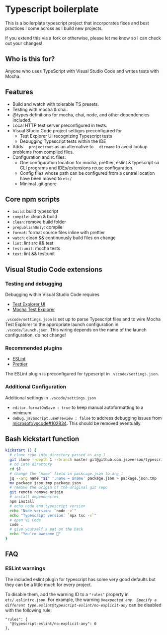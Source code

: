 # Typescript boilerplate

This is a boilerplate typescript project that incorporates fixes and best practices I come across as I build new projects.

If you extend this via a fork or otherwise, please let me know so I can check out your changes!

## Who is this for?

Anyone who uses TypeScript with Visual Studio Code and writes tests with Mocha.

## Features

- Build and watch with tolerable TS presets.
- Testing with mocha & chai.
- @types definitions for mocha, chai, node, and other dependencies included.
- Local HTTP test server preconfigured in tests.
- Visual Studio Code project settigns preconfigured for
  - Test Explorer UI recognizing Typescript tests
  - Debugging Typescript tests within the IDE
- Adds `__projectroot` as an alternative to `__dirname` to avoid lookup problems from compiled files.
- Configuration and rc files:
  - One configuration location for mocha, prettier, eslint & typescript so CLI programs and IDEs/extensions reuse configuration.
  - Config files whose path can be configured from a central location have been moved to `etc/`
  - Minimal .gitignore

## Core npm scripts

- `build`: build typescript
- `compile`: clean & build
- `clean`: remove build folder
- `prepublishOnly`: compile
- `format`: format source files inline with prettier
- `watch`: clean && continuously build files on change
- `lint`: lint src && test
- `test:unit`: mocha tests
- `test`: lint && test:unit

## Visual Studio Code extensions

### Testing and debugging

Debugging within Visual Studio Code requires

- [Test Explorer UI](https://marketplace.visualstudio.com/items?itemName=hbenl.vscode-test-explorer)
- [Mocha Test Explorer](https://marketplace.visualstudio.com/items?itemName=hbenl.vscode-mocha-test-adapter)

`.vscode/settings.json` is set up to parse Typescript files and to wire Mocha Test Explorer to the appropriate launch configuration in `.vscode/launch.json`. This wiring depends on the name of the launch configuration, do not change!

### Recommended plugins

- [ESLint](https://marketplace.visualstudio.com/items?itemName=dbaeumer.vscode-eslint)
- [Prettier](https://marketplace.visualstudio.com/items?itemName=esbenp.prettier-vscode)

The ESLint plugin is preconfigured for typescript in `.vscode/settings.json`.

### Additional Configuration

Additional settings in `.vscode/settings.json`

- `editor.formatOnSave : true` to keep manual autoformatting to a minimum
- `debug.javascript.usePreview : false` to address debugging issues from [microsoft/vscode#102834](https://github.com/microsoft/vscode/issues/102834). This should be removed eventually.

## Bash kickstart function

```bash
kickstart () {
  # clone repo into directory passed as arg 1
  git clone --depth 1 --branch master git@github.com:jsoverson/typescript-boilerplate.git $1
  # cd into directory
  cd $1
  # change the "name" field in packcage.json to arg 1
  jq --arg name "$1" '.name = $name' package.json > package.json.tmp
  mv package.json.tmp package.json
  # remove the origin of the original git repo
  git remote remove origin
  # install dependencies
  npm install
  # echo node and typescript version
  echo "Node version: `node -v`"
  echo "Typescript version: `npx tsc -v`"
  # open VS Code
  code .
  # give yourself a pat on the back
  echo "You're awesome 🤘"
}
```

## FAQ 

### ESLint warnings

The included eslint plugin for typescript has some very good defaults but they can be a little much for every project.

To disable them, add the warning ID to a `"rules"` property in `etc/.eslintrc.json`. For example, the warning *`Unexpected any. Specify a different type.eslint@typescript-eslint/no-explicit-any`* can be disabled with the following rule:

```
"rules": {
  "@typescript-eslint/no-explicit-any": 0
},
```
